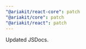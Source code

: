 ```yaml
---
"@ariakit/react-core": patch
"@ariakit/core": patch
"@ariakit/react": patch
---
```


Updated JSDocs.
